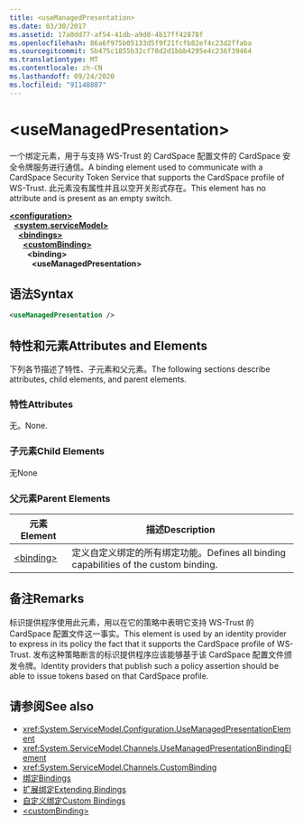 ```yaml
---
title: <useManagedPresentation>
ms.date: 03/30/2017
ms.assetid: 17a0dd77-af54-41db-a9d0-4b17ff42878f
ms.openlocfilehash: 86a6f975b05133d5f9f21fcfb82ef4c23d2ffaba
ms.sourcegitcommit: 5b475c1855b32cf78d2d1bbb4295e4c236f39464
ms.translationtype: MT
ms.contentlocale: zh-CN
ms.lasthandoff: 09/24/2020
ms.locfileid: "91148807"
---
```

# \<useManagedPresentation>

<span data-ttu-id="e1e66-101">一个绑定元素，用于与支持 WS-Trust 的 CardSpace 配置文件的 CardSpace 安全令牌服务进行通信。</span><span class="sxs-lookup"><span data-stu-id="e1e66-101">A binding element used to communicate with a CardSpace Security Token Service that supports the CardSpace profile of WS-Trust.</span></span> <span data-ttu-id="e1e66-102">此元素没有属性并且以空开关形式存在。</span><span class="sxs-lookup"><span data-stu-id="e1e66-102">This element has no attribute and is present as an empty switch.</span></span>  
  
[**\<configuration>**](../configuration-element.md)\
&nbsp;&nbsp;[**\<system.serviceModel>**](system-servicemodel.md)\
&nbsp;&nbsp;&nbsp;&nbsp;[**\<bindings>**](bindings.md)\
&nbsp;&nbsp;&nbsp;&nbsp;&nbsp;&nbsp;[**\<customBinding>**](custombinding.md)\
&nbsp;&nbsp;&nbsp;&nbsp;&nbsp;&nbsp;&nbsp;&nbsp;**\<binding>**\
&nbsp;&nbsp;&nbsp;&nbsp;&nbsp;&nbsp;&nbsp;&nbsp;&nbsp;&nbsp;**\<useManagedPresentation>**  
  
## <a name="syntax"></a><span data-ttu-id="e1e66-103">语法</span><span class="sxs-lookup"><span data-stu-id="e1e66-103">Syntax</span></span>  
  
```xml  
<useManagedPresentation />
```  
  
## <a name="attributes-and-elements"></a><span data-ttu-id="e1e66-104">特性和元素</span><span class="sxs-lookup"><span data-stu-id="e1e66-104">Attributes and Elements</span></span>  

 <span data-ttu-id="e1e66-105">下列各节描述了特性、子元素和父元素。</span><span class="sxs-lookup"><span data-stu-id="e1e66-105">The following sections describe attributes, child elements, and parent elements.</span></span>  
  
### <a name="attributes"></a><span data-ttu-id="e1e66-106">特性</span><span class="sxs-lookup"><span data-stu-id="e1e66-106">Attributes</span></span>  

 <span data-ttu-id="e1e66-107">无。</span><span class="sxs-lookup"><span data-stu-id="e1e66-107">None.</span></span>  
  
### <a name="child-elements"></a><span data-ttu-id="e1e66-108">子元素</span><span class="sxs-lookup"><span data-stu-id="e1e66-108">Child Elements</span></span>  

 <span data-ttu-id="e1e66-109">无</span><span class="sxs-lookup"><span data-stu-id="e1e66-109">None</span></span>  
  
### <a name="parent-elements"></a><span data-ttu-id="e1e66-110">父元素</span><span class="sxs-lookup"><span data-stu-id="e1e66-110">Parent Elements</span></span>  
  
|<span data-ttu-id="e1e66-111">元素</span><span class="sxs-lookup"><span data-stu-id="e1e66-111">Element</span></span>|<span data-ttu-id="e1e66-112">描述</span><span class="sxs-lookup"><span data-stu-id="e1e66-112">Description</span></span>|  
|-------------|-----------------|  
|[\<binding>](bindings.md)|<span data-ttu-id="e1e66-113">定义自定义绑定的所有绑定功能。</span><span class="sxs-lookup"><span data-stu-id="e1e66-113">Defines all binding capabilities of the custom binding.</span></span>|  
  
## <a name="remarks"></a><span data-ttu-id="e1e66-114">备注</span><span class="sxs-lookup"><span data-stu-id="e1e66-114">Remarks</span></span>  

 <span data-ttu-id="e1e66-115">标识提供程序使用此元素，用以在它的策略中表明它支持 WS-Trust 的 CardSpace 配置文件这一事实。</span><span class="sxs-lookup"><span data-stu-id="e1e66-115">This element is used by an identity provider to express in its policy the fact that it supports the CardSpace profile of WS-Trust.</span></span> <span data-ttu-id="e1e66-116">发布这种策略断言的标识提供程序应该能够基于该 CardSpace 配置文件颁发令牌。</span><span class="sxs-lookup"><span data-stu-id="e1e66-116">Identity providers that publish such a policy assertion should be able to issue tokens based on that CardSpace profile.</span></span>  
  
## <a name="see-also"></a><span data-ttu-id="e1e66-117">请参阅</span><span class="sxs-lookup"><span data-stu-id="e1e66-117">See also</span></span>

- <xref:System.ServiceModel.Configuration.UseManagedPresentationElement>
- <xref:System.ServiceModel.Channels.UseManagedPresentationBindingElement>
- <xref:System.ServiceModel.Channels.CustomBinding>
- [<span data-ttu-id="e1e66-118">绑定</span><span class="sxs-lookup"><span data-stu-id="e1e66-118">Bindings</span></span>](../../../wcf/bindings.md)
- [<span data-ttu-id="e1e66-119">扩展绑定</span><span class="sxs-lookup"><span data-stu-id="e1e66-119">Extending Bindings</span></span>](../../../wcf/extending/extending-bindings.md)
- [<span data-ttu-id="e1e66-120">自定义绑定</span><span class="sxs-lookup"><span data-stu-id="e1e66-120">Custom Bindings</span></span>](../../../wcf/extending/custom-bindings.md)
- [\<customBinding>](custombinding.md)
